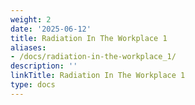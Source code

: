 ```yaml
---
weight: 2
date: '2025-06-12'
title: Radiation In The Workplace 1
aliases:
- /docs/radiation-in-the-workplace_1/
description: ''
linkTitle: Radiation In The Workplace 1
type: docs
---
```


